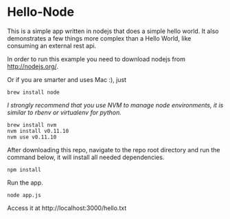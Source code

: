 Hello-Node
==========

This is a simple app written in nodejs that does a simple hello world. It also demonstrates a few things more complex than a Hello World, like consuming an external rest api.

In order to run this example you need to download nodejs from http://nodejs.org/.

Or if you are smarter and uses Mac :), just

    brew install node

*I strongly recommend that you use NVM to manage node environments, it is similar to rbenv or virtualenv for python.*

    brew install nvm
    nvm install v0.11.10
    nvm use v0.11.10

After downloading this repo, navigate to the repo root directory and run the command below, it will install all needed dependencies.

    npm install

Run the app.    

    node app.js
    
Access it at http://localhost:3000/hello.txt
